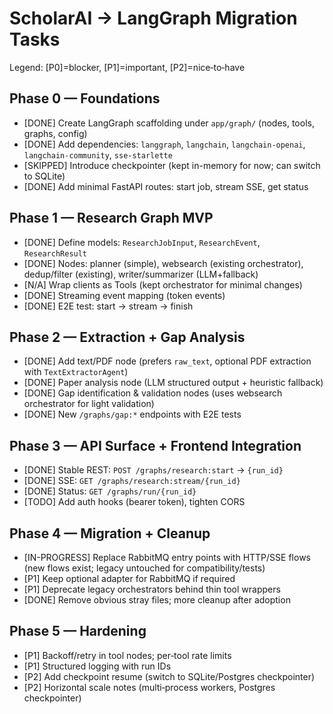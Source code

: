 # ScholarAI → LangGraph Migration Tasks

Legend: [P0]=blocker, [P1]=important, [P2]=nice‑to‑have

## Phase 0 — Foundations
- [DONE] Create LangGraph scaffolding under `app/graph/` (nodes, tools, graphs, config)
- [DONE] Add dependencies: `langgraph`, `langchain`, `langchain-openai`, `langchain-community`, `sse-starlette`
- [SKIPPED] Introduce checkpointer (kept in-memory for now; can switch to SQLite)
- [DONE] Add minimal FastAPI routes: start job, stream SSE, get status

## Phase 1 — Research Graph MVP
- [DONE] Define models: `ResearchJobInput`, `ResearchEvent`, `ResearchResult`
- [DONE] Nodes: planner (simple), websearch (existing orchestrator), dedup/filter (existing), writer/summarizer (LLM+fallback)
- [N/A] Wrap clients as Tools (kept orchestrator for minimal changes)
- [DONE] Streaming event mapping (token events)
- [DONE] E2E test: start → stream → finish

## Phase 2 — Extraction + Gap Analysis
- [DONE] Add text/PDF node (prefers `raw_text`, optional PDF extraction with `TextExtractorAgent`)
- [DONE] Paper analysis node (LLM structured output + heuristic fallback)
- [DONE] Gap identification & validation nodes (uses websearch orchestrator for light validation)
- [DONE] New `/graphs/gap:*` endpoints with E2E tests

## Phase 3 — API Surface + Frontend Integration
- [DONE] Stable REST: `POST /graphs/research:start` → `{run_id}`
- [DONE] SSE: `GET /graphs/research:stream/{run_id}`
- [DONE] Status: `GET /graphs/run/{run_id}`
- [TODO] Add auth hooks (bearer token), tighten CORS

## Phase 4 — Migration + Cleanup
- [IN-PROGRESS] Replace RabbitMQ entry points with HTTP/SSE flows (new flows exist; legacy untouched for compatibility/tests)
- [P1] Keep optional adapter for RabbitMQ if required
- [P1] Deprecate legacy orchestrators behind thin tool wrappers
- [DONE] Remove obvious stray files; more cleanup after adoption

## Phase 5 — Hardening
- [P1] Backoff/retry in tool nodes; per‑tool rate limits
- [P1] Structured logging with run IDs
- [P2] Add checkpoint resume (switch to SQLite/Postgres checkpointer)
- [P2] Horizontal scale notes (multi‑process workers, Postgres checkpointer)
